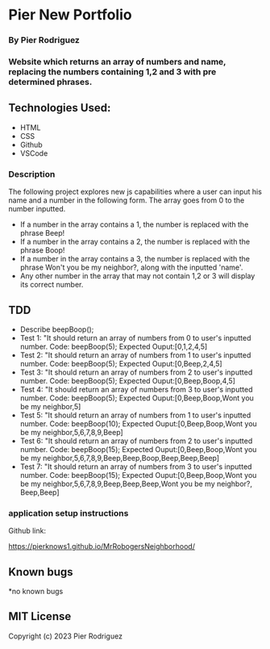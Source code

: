 # Pier New Portfolio

### By Pier Rodriguez

### Website which returns an array of numbers and name, replacing the numbers containing 1,2 and 3 with pre determined phrases.

## Technologies Used:

* HTML
* CSS
* Github
* VSCode

### Description
The following project explores new js capabilities where a user can input his name and a number in the following form. The array goes from 0 to the number 
inputted. 
* If a number in the array contains a 1, the number is replaced with the phrase Beep!
* If a number in the array contains a 2, the number is replaced with the phrase Boop!
* If a number in the array contains a 3, the number is replaced with the phrase Won't you be my neighbor?, along with the inputted 'name'.
* Any other number in the array that may not contain 1,2 or 3 will display its correct number.

## TDD
* Describe beepBoop();
* Test 1: "It should return an array of numbers from 0 to user's inputted number. Code: beepBoop(5); Expected Ouput:[0,1,2,4,5]
* Test 2: "It should return an array of numbers from 1 to user's inputted number. Code: beepBoop(5); Expected Ouput:[0,Beep,2,4,5]
* Test 3: "It should return an array of numbers from 2 to user's inputted number. Code: beepBoop(5); Expected Ouput:[0,Beep,Boop,4,5]
* Test 4: "It should return an array of numbers from 3 to user's inputted number. Code: beepBoop(5); Expected Ouput:[0,Beep,Boop,Wont you be my neighbor,5]
* Test 5: "It should return an array of numbers from 1 to user's inputted number. Code: beepBoop(10); Expected Ouput:[0,Beep,Boop,Wont you be my neighbor,5,6,7,8,9,Beep]
* Test 6: "It should return an array of numbers from 2 to user's inputted number. Code: beepBoop(15); Expected Ouput:[0,Beep,Boop,Wont you be my neighbor,5,6,7,8,9,Beep,Beep,Boop,Beep,Beep,Beep]
* Test 7: "It should return an array of numbers from 3 to user's inputted number. Code: beepBoop(15); Expected Ouput:[0,Beep,Boop,Wont you be my neighbor,5,6,7,8,9,Beep,Beep,Beep,Wont you be my neighbor?, Beep,Beep]

### application setup instructions

Github link:

https://pierknows1.github.io/MrRobogersNeighborhood/
## Known bugs

*no known bugs

## MIT License

Copyright (c) 2023 Pier Rodriguez
